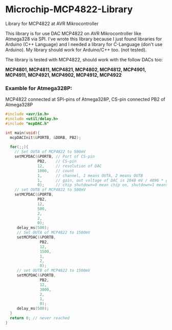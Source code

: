 # Microchip-MCP4822-Library
Library for MCP4822 at AVR Mikrocontroller

This library is for use DAC MCP4822 on AVR Mikrocontroller like Atmega328 via SPI.
I've wrote this library because I just found libraries for Arduino (C++ Language) and I needed a library for C-Language (don't use Arduino).
My library should work for Arduino/C++ too. (not tested).

The library is tested with MCP4822, should work with the follow DACs too:

<b>MCP4801, MCP4811, MCP4821, MCP4802, MCP4812, MCP4901, MCP4911, MCP4921, MCP4902, MCP4912, MCP4922</b>

<h3>Examble for Atmega328P:</h3>

MCP4822 connected at SPI-pins of Atmega328P, CS-pin connected PB2 of Atmega328P

```c
#include <avr/io.h>
#include <util/delay.h>
#include "mcpDAC.h"

int main(void){
  mcpDACInit(&PORTB, &DDRB, PB2);
  
  for(;;){
    // Set OUTA of MCP4822 to 500mV
    setMCPDAC(&PORTB, // Port of CS-pin
              PB2,    // CS-pin
              12,     // resolution of DAC
              1000,   // count
              1,      // channel, 1 means OUTA, 2 means OUTB
              1,      // gain, out voltage of DAC is 2048 mV / 4096 * gain * count
              0);     // chip shutdown=0 mean chip on, shutdown=1 means chip off
    // set OUTB of MCP4822 to 500mV
    setMCPDAC(&PORTB,
              PB2,
              12,
              500,
              2,
              2,
              0);
     delay_ms(500);
     // Set OUTA of MCP4822 to 1500mV
     setMCPDAC(&PORTB, 
               PB2,
               12,
               1500,   
               1,    
               2,    
               0);   
     // set OUTB of MCP4822 to 1500mV
     setMCPDAC(&PORTB,
               PB2,
               12,
               3000,
               2,
               1,
               0);
     delay_ms(500);
  }
  return 0; // never reached
}
```
